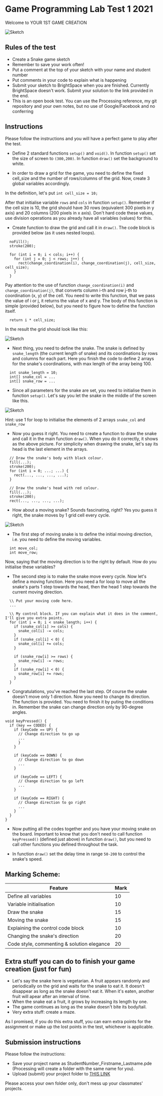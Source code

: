 # Game Programming Lab Test 1 2021

Welcome to YOUR 1ST GAME CREATION

![Sketch](images/labtest1_snake_game.png)

## Rules of the test
- Create a Snake game sketch
- Remember to save your work often!
- Put a comment at the top of your sketch with your name and student number
- Put comments in your code to explain what is happening
- Submit your sketch to BrightSpace when you are finished. Currently BrightSpace doesn't work. Submit your solution to the link provided in the end.
- This is an open book test. You can use the Processing reference, my git repository and your own notes, but no use of Google/Facebook and no conferring


## Instructions
Please follow the instructions and you will have a perfect game to play after the test.

- Define 2 standard functions ```setup()``` and ```void()```. In function ```setup()``` set the size of screen to ```(300,200)```. In function ```draw()``` set the background to white.

- In order to draw a grid for the game, you need to define the fixed cell_size and the number of rows/columns of the grid. Now, create 3 global variables accordingly.

In the definition, let's put ```int cell_size = 10;``` 

After that initialise variable ```rows``` and ```cols``` in function ```setup()```. Remember if the cell size is 10, the grid should have 30 rows (equivalent 300 pixels in y axis) and 20 columns (200 pixels in x axis). Don't hard code these values, use division operations as you already have all variables (values) for this.

- Create function to draw the grid and call it in ```draw()```. The code block is provided below (as it uses nested loops).
```
  noFill();
  stroke(200);
  
  for (int i = 0; i < cols; i++) {
    for (int j = 0; j < rows; j++) {
      rect(change_coordination(i), change_coordination(j), cell_size, cell_size);
    }
  }
```

Pay attention to the use of function ```change_coordination(i)``` and ```change_coordination(j)```, that converts column i-th and row j-th to coordination (x, y) of the cell. You need to write this function, that we pass the value of i or j, it returns the value of x and y. The body of this function is simple (provided below), but you need to figure how to define the function itself.
```
  return i * cell_size;
```

In the result the grid should look like this:

![Sketch](images/labtest1_board.png)

- Next thing, you need to define the snake. The snake is defined by ```snake_length``` (the current length of snake) and its coordinations by rows and columns for each part. Here you finish the code to define 2 arrays for the snake's coordinations, with max length of the array being 100.
```
  int snake_length = 10;
  int[] snake_col = ...
  int[] snake_row = ...
``` 

- Since all parameters for the snake are set, you need to initialise them in function ```setup()```. Let's say you let the snake in the middle of the screen like this.

![Sketch](images/labtest1_snake.png)

Hint: use 1 for loop to initialise the elements of 2 arrays ```snake_col``` and ```snake_row```

- Now you guess it right. You need to create a function to draw the snake and call it in the main function ```draw()```. When you do it correctly, it shows as the above picture. For simplicity when drawing the snake, let's say its head is the last element in the arrays.
```
  // Draw the snake's body with black colour.
  fill(...);
  stroke(200);
  for (int i = 0; ...; ...) {
    rect(..., ..., ..., ...);
  }
  
  // Draw the snake's head with red colour.
  fill(...);
  stroke(200);
  rect(..., ..., ..., ...);
```

- How about a moving snake? Sounds fascinating, right? Yes you guess it right, the snake moves by 1 grid cell every cycle.

![Sketch](images/labtest1_snake_move.png)

- The first step of moving snake is to define the initial moving direction, i.e. you need to define the moving variables.
```
  int move_col;
  int move_row;
```
Now, saying that the moving direction is to the right by default. How do you initialise these variables?

- The second step is to make the snake move every cycle. Now let's define a moving function. Here you need a for loop to move all the snake's parts 1 step towards the head, then the head 1 step towards the current moving direction.
```
  \\ Put your moving code here.
  ...
  
  \\ My control block. If you can explain what it does in the comment, I'll give you extra points.
  for (int i = 0; i < snake_length; i++) {
    if (snake_col[i] >= cols) {
      snake_col[i] -= cols;
    }
    if (snake_col[i] < 0) {
      snake_col[i] += cols;
    }
    
    if (snake_row[i] >= rows) {
      snake_row[i] -= rows;
    }
    if (snake_row[i] < 0) {
      snake_row[i] += rows;
    }
  }
```

- Congratulations, you've reached the last step. Of course the snake doesn't move only 1 direction. Now you need to change its direction. The function is provided. You need to finish it by puting the conditions in. Remember the snake can change direction only by 90-degree angles.
```
void keyPressed() {
  if (key == CODED) {
    if (keyCode == UP) {
      // Change direction to go up
      ...
      }
    }
    
    if (keyCode == DOWN) {
      // Change direction to go down
      ...
    }
    
    if (keyCode == LEFT) {
      // Change direction to go left
      ...
    }
    
    if (keyCode == RIGHT) {
      // Change direction to go right
      ...
    }
  }
}
```

- Now putting all the codes together and you have your moving snake on the board. Important to know that you don't need to call function ```keyPressed()``` (defined just above) in function ```draw()```, but you need to call other functions you defined throughout the task. 

- In function ```draw()``` set the delay time in range ```50-200``` to control the snake's speed.


## Marking Scheme:

| Feature | Mark |
|---------|------|
| Define all variables | 10 |
| Variable initialisation | 10 |
| Draw the snake | 15 |
| Moving the snake | 15 |
| Explaining the control code block | 10 |
| Changing the snake's direction | 20 |
| Code style, commenting & solution elegance | 20 |

## Extra stuff you can do to finish your game creation (just for fun)

- Let's say the snake here is vegetarian. A fruit appears randomly and periodically on the grid and waits for the snake to eat it. It doesn't disappear as long as the snake doesn't eat it. When it's eaten, another fruit will apear after an interval of time.
- When the snake eat a fruit, it grows by increasing its length by one.
- The game continues as long as the snake doesn't bite its body/tail.
- Very extra stuff: create a maze.

As I promised, if you do this extra stuff, you can earn extra points for the assignment or make up the lost points in the test, whichever is applicable.

## Submission instructions

Please follow the instructions:

- Save your project name as StudentNumber_Firstname_Lastname.pde (Processing will create a folder with the same name for you).
- Upload (submit) your project folder to [THIS LINK](https://drive.google.com/drive/folders/1tR_7HSqNQIFY6Jk_J2Ln5UuLOAUz90WK?usp=sharing)

Please access your own folder only, don't mess up your classmates' projects.

